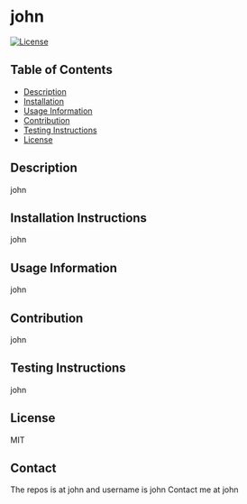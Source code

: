 # john
[![License](https://img.shields.io/badge/License-MIT-blue.svg)](https://opensource.org/licenses/MIT)
## Table of Contents
* [Description](#description)
* [Installation](#installation)
* [Usage Information](#usage)
* [Contribution](#contribution)
* [Testing Instructions](#testing)
* [License](#license)
## Description
john
## Installation Instructions
john
## Usage Information
john
## Contribution
john
## Testing Instructions
john
## License
MIT
## Contact
The repos is at john and username is john
Contact me at john
